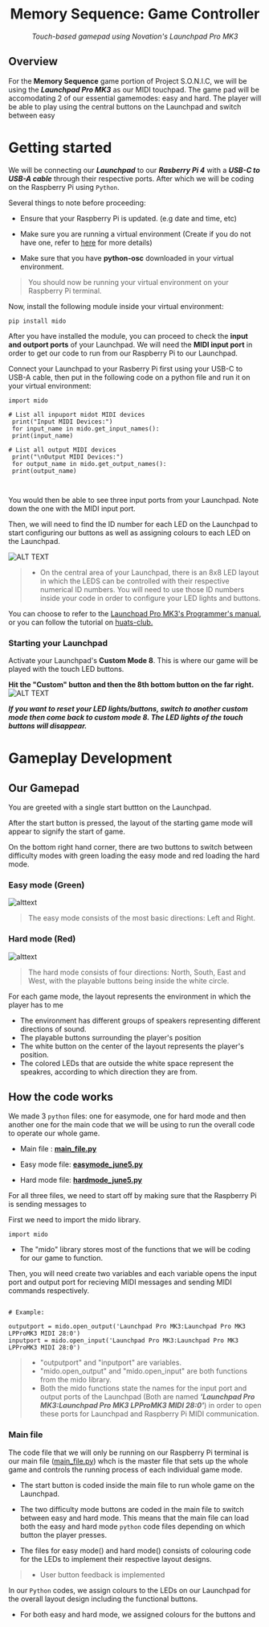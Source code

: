 

<h1 align="center">
Memory Sequence: Game Controller
</h1>

<p align="center">
<i align="center">Touch-based gamepad using Novation's Launchpad Pro MK3 </i>
</p>









## Overview
For the **Memory Sequence** game portion of Project S.O.N.I.C, we will be using the ***Launchpad Pro MK3*** as our MIDI touchpad. The game pad will be accomodating 2 of our essential gamemodes: easy and hard. The player will be able to play using the central buttons on the Launchpad and switch between easy 






# Getting started


We will be connecting our ***Launchpad*** to our ***Rasberry Pi 4*** with a ***USB-C to USB-A cable*** through their respective ports. After which we will be coding on the Raspberry Pi using ```Python```. 

Several things to note before proceeding:

-  Ensure that your Raspberry Pi is updated. (e.g date and time, etc) 

-  Make sure you are running a virtual environment (Create if you do not have one, refer to [here](https://github.com/huats-club/mts_sensor_cookbook/blob/main/0.%20virtual_environment/venv.md) for more details)

-  Make sure that you have **python-osc** downloaded in your virtual environment.

> You should now be running your virtual environment on your Raspberry Pi terminal.


Now, install the following module inside your virtual environment:





     
    pip install mido
     
  After you have installed the module, you can proceed to check the **input and outport ports** of your Launchpad. We will need the **MIDI input port** in order to get our code to run from our Raspberry Pi to our Launchpad.  
       
     
   Connect your Launchpad to your Rasberry Pi first using your USB-C to USB-A cable, then put in the following code on a python file and run it on your virtual environment:
   ```
import mido

# List all inpuport midot MIDI devices
    print("Input MIDI Devices:")
    for input_name in mido.get_input_names():
    print(input_name)

# List all output MIDI devices
    print("\nOutput MIDI Devices:")
    for output_name in mido.get_output_names():
    print(output_name)

     
  ```
     
You would then be able to see three input ports from your Launchpad. Note down the one with the MIDI input port.
     
Then, we will need to find the ID number for each LED on the Launchpad to start configuring our buttons as well as assigning colours to each LED on the Launchpad. 


![ALT TEXT](./assets/buttonids.png) 

>- On the central area of your Launchpad, there is an 8x8 LED layout in which the LEDS can be controlled with their respective numerical ID numbers. You will need to use those ID numbers inside your code in order to configure your LED lights and buttons.     

You can choose to refer to the [Launchpad Pro MK3's Programmer's manual](https://fael-downloads-prod.focusrite.com/customer/prod/s3fs-public/downloads/LPP3_prog_ref_guide_200415.pdf), or you can follow the tutorial on [huats-club.](https://github.com/huats-club/mts_sensor_cookbook/blob/main/4.%20midi/midi.md)


### Starting your Launchpad
Activate your Launchpad's **Custom Mode 8**. This is where our game will be played with the touch LED buttons. 

**Hit the "Custom" button and then the 8th bottom button on the far right.**
![ALT TEXT](./assets/launchpadpromk3pad.jpg) 









 

 ***If you want to reset your LED lights/buttons, switch to another custom mode then come back to custom mode 8. The LED lights of the touch buttons will disappear.***




# Gameplay Development

## Our Gamepad




You are greeted with a single start buttton on the Launchpad.
 
 After the start button is pressed, the layout of the starting game mode will appear to signify the start of game. 
 
 On the bottom right hand corner,
 there are two buttons to switch between difficulty modes with green loading the easy mode and red loading the hard mode.





 
 ### Easy mode (Green)
 
 ![alttext](./assets/easymode.jpeg)



 >The easy mode consists of the most basic directions: Left and Right.
 ### Hard mode (Red)

 ![alttext](./assets/hardmode.jpeg)
 >The hard mode consists of four directions: North, South, East and West, with the playable buttons being inside the white circle.

For each game mode, the layout represents the environment in which the player has to me
- The environment has different groups of speakers representing different directions of sound.
- The playable buttons surrounding the player's position
- The white button on the center of the layout represents the player's position.
- The colored LEDs that are outside the white space represent the speakres, according to which direction they are from.



## How the code works


We made 3 ```python``` files: one for easymode, one for hard mode and then another one for the main code that we will be using to run the overall code to operate our whole game.

- Main file : **[main_file.py](https://github.com/uselesskcid/EGL314-Project-S.O.N.I.C-Team-C-POC/blob/main/Launchpad%20Pro............../main_file.py)**

- Easy mode file: **[easymode_june5.py](https://github.com/uselesskcid/EGL314-Project-S.O.N.I.C-Team-C-POC)**

- Hard mode file: **[hardmode_june5.py](https://github.com/uselesskcid/EGL314-Project-S.O.N.I.C-Team-C-POC/blob/main/Launchpad%20Pro/hardmode_june5.py)**

For all three files, we need to start off by making sure that the Raspberry Pi is sending messages to  

First we need to import the mido library.
```
import mido
```
 -  The "mido" library stores most of the functions that we will be coding for our game to function.

Then, you will need create two variables and each variable opens the input port and output port for recieving MIDI messages and sending MIDI commands respectively.

```

# Example:

outputport = mido.open_output('Launchpad Pro MK3:Launchpad Pro MK3 LPProMK3 MIDI 28:0')
inputport = mido.open_input('Launchpad Pro MK3:Launchpad Pro MK3 LPProMK3 MIDI 28:0')
```
>  - "outputport" and "inputport" are variables.
>  - "mido.open_output" and "mido.open_input" are both functions from the mido library.
> - Both the mido functions state the names for the input port and output ports of the Launchpad (Both are named ***'Launchpad Pro MK3:Launchpad Pro MK3 LPProMK3 MIDI 28:0'***) in order to open these ports for Launchpad and Raspberry Pi MIDI communication.

### Main file

The code file that we will only be running on our Raspberry Pi terminal is our main file ([main_file.py](https://github.com/uselesskcid/EGL314-Project-S.O.N.I.C-Team-C-POC/blob/main/Launchpad%20Pro............../main_file.py)) whch is the master file that sets up the whole game and  controls the running process of each individual game mode. 
 - The start button is coded inside the main file to run whole game on the Launchpad.
 - The two difficulty mode buttons are coded in the main file to switch between easy and hard mode. This means that the main file can load both the easy and hard mode ```python``` code files depending on which button the player presses.

- The files for easy mode() and hard mode() consists of colouring code for the LEDs to implement their respective layout designs. 
> - User button feedback is implemented


 

In our ```Python``` codes, we assign colours to the LEDs on our Launchpad for the overall layout design including the functional buttons. 

- For both easy and hard mode, we assigned colours for the buttons and 



